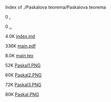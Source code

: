 Index of ./Paskalova teorema/Paskalova teorema

0 [.](.)

0 [..](..)

4.0K [index.md](index.md)

336K [main.pdf](main.pdf)

8.0K [main.tex](main.tex)

52K [Paskal1.PNG](Paskal1.PNG)

60K [Paskal2.PNG](Paskal2.PNG)

72K [Paskal3.PNG](Paskal3.PNG)

80K [Paskal.PNG](Paskal.PNG)

